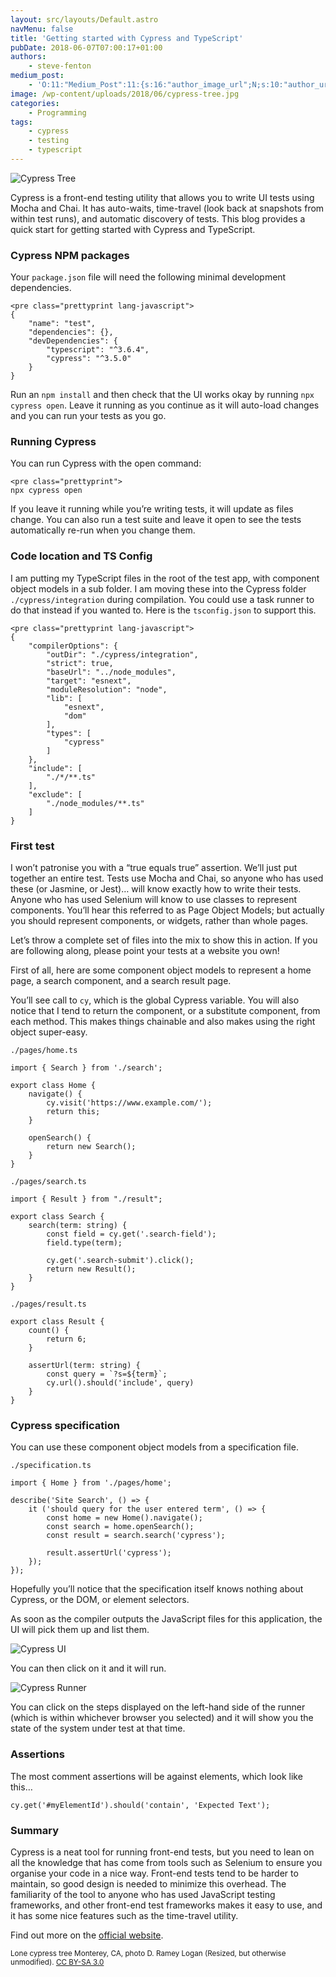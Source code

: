 ```yaml
---
layout: src/layouts/Default.astro
navMenu: false
title: 'Getting started with Cypress and TypeScript'
pubDate: 2018-06-07T07:00:17+01:00
authors:
    - steve-fenton
medium_post:
    - 'O:11:"Medium_Post":11:{s:16:"author_image_url";N;s:10:"author_url";N;s:11:"byline_name";N;s:12:"byline_email";N;s:10:"cross_link";s:3:"yes";s:2:"id";N;s:21:"follower_notification";s:3:"yes";s:7:"license";s:19:"all-rights-reserved";s:14:"publication_id";s:2:"-1";s:6:"status";s:5:"draft";s:3:"url";N;}'
image: /wp-content/uploads/2018/06/cypress-tree.jpg
categories:
    - Programming
tags:
    - cypress
    - testing
    - typescript
---
```


![Cypress Tree](/wp-content/uploads/2018/06/cypress-tree.jpg)

Cypress is a front-end testing utility that allows you to write UI tests using Mocha and Chai. It has auto-waits, time-travel (look back at snapshots from within test runs), and automatic discovery of tests. This blog provides a quick start for getting started with Cypress and TypeScript.

### Cypress NPM packages

Your `package.json` file will need the following minimal development dependencies.

```
<pre class="prettyprint lang-javascript">
{
    "name": "test",
    "dependencies": {},
    "devDependencies": {
        "typescript": "^3.6.4",
        "cypress": "^3.5.0"
    }
}
```
Run an `npm install` and then check that the UI works okay by running `npx cypress open`. Leave it running as you continue as it will auto-load changes and you can run your tests as you go.

### Running Cypress

You can run Cypress with the open command:

```
<pre class="prettyprint">
npx cypress open
```
If you leave it running while you’re writing tests, it will update as files change. You can also run a test suite and leave it open to see the tests automatically re-run when you change them.

### Code location and TS Config

I am putting my TypeScript files in the root of the test app, with component object models in a sub folder. I am moving these into the Cypress folder `./cypress/integration` during compilation. You could use a task runner to do that instead if you wanted to. Here is the `tsconfig.json` to support this.

```
<pre class="prettyprint lang-javascript">
{
    "compilerOptions": {
        "outDir": "./cypress/integration",
        "strict": true,
        "baseUrl": "../node_modules",
        "target": "esnext",
        "moduleResolution": "node",
        "lib": [
            "esnext",
            "dom"
        ],
        "types": [
            "cypress"
        ]
    },
    "include": [
        "./*/**.ts"
    ],
    "exclude": [
        "./node_modules/**.ts"
    ]
}
```
### First test

I won’t patronise you with a “true equals true” assertion. We’ll just put together an entire test. Tests use Mocha and Chai, so anyone who has used these (or Jasmine, or Jest)… will know exactly how to write their tests. Anyone who has used Selenium will know to use classes to represent components. You’ll hear this referred to as Page Object Models; but actually you should represent components, or widgets, rather than whole pages.

Let’s throw a complete set of files into the mix to show this in action. If you are following along, please point your tests at a website you own!

First of all, here are some component object models to represent a home page, a search component, and a search result page.

You’ll see call to `cy`, which is the global Cypress variable. You will also notice that I tend to return the component, or a substitute component, from each method. This makes things chainable and also makes using the right object super-easy.

`./pages/home.ts`

```
import { Search } from './search';

export class Home {
    navigate() {
        cy.visit('https://www.example.com/');
        return this;
    }

    openSearch() {
        return new Search();
    }
}
```
`./pages/search.ts`

```
import { Result } from "./result";

export class Search {
    search(term: string) {
        const field = cy.get('.search-field');
        field.type(term);

        cy.get('.search-submit').click();
        return new Result();
    }
}
```
`./pages/result.ts`

```
export class Result {
    count() {
        return 6;
    }

    assertUrl(term: string) {
        const query = `?s=${term}`;
        cy.url().should('include', query)
    }
}
```
### Cypress specification

You can use these component object models from a specification file.

`./specification.ts`

```
import { Home } from './pages/home';

describe('Site Search', () => {
    it ('should query for the user entered term', () => {
        const home = new Home().navigate();
        const search = home.openSearch();
        const result = search.search('cypress');

        result.assertUrl('cypress');
    });
});
```
Hopefully you’ll notice that the specification itself knows nothing about Cypress, or the DOM, or element selectors.

As soon as the compiler outputs the JavaScript files for this application, the UI will pick them up and list them.

![Cypress UI](/img/2018/06/cypress-ui.png)

You can then click on it and it will run.

![Cypress Runner](/img/2018/06/cypress-runner.png)

You can click on the steps displayed on the left-hand side of the runner (which is within whichever browser you selected) and it will show you the state of the system under test at that time.

### Assertions

The most comment assertions will be against elements, which look like this…

```
cy.get('#myElementId').should('contain', 'Expected Text');
```
### Summary

Cypress is a neat tool for running front-end tests, but you need to lean on all the knowledge that has come from tools such as Selenium to ensure you organise your code in a nice way. Front-end tests tend to be harder to maintain, so good design is needed to minimize this overhead. The familiarity of the tool to anyone who has used JavaScript testing frameworks, and other front-end test frameworks makes it easy to use, and it has some nice features such as the time-travel utility.

Find out more on the [official website](https://www.cypress.io/).

<small>Lone cypress tree Monterey, CA, photo D. Ramey Logan (Resized, but otherwise unmodified). [CC BY-SA 3.0](https://creativecommons.org/licenses/by-sa/3.0/deed.en)</small>